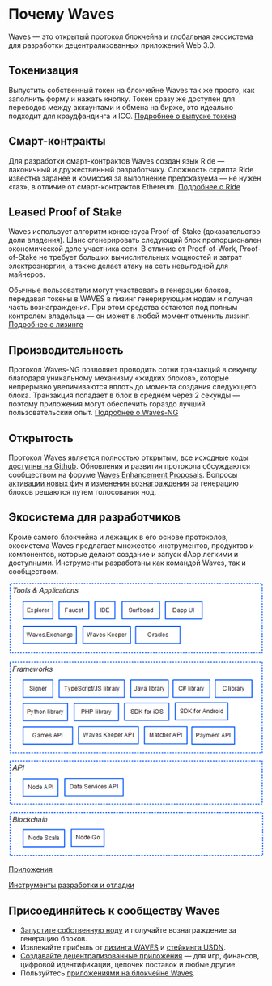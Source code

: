 # Почему Waves

Waves — это открытый протокол блокчейна и глобальная экосистема для разработки децентрализованных приложений Web 3.0.

## Токенизация

Выпустить собственный токен на блокчейне Waves так же просто, как заполнить форму и нажать кнопку. Токен сразу же доступен для переводов между аккаунтами и обмена на бирже, это идеально подходит для краудфандинга и ICO. [Подробнее о выпуске токена](/ru/building-apps/how-to/assets/issue)

## Смарт-контракты

Для разработки смарт-контрактов Waves создан язык Ride — лаконичный и дружественный разработчику. Сложность скрипта Ride известна заранее и комиссия за выполнение предсказуема — не нужен «газ», в отличие от смарт-контрактов Ethereum. [Подробнее о Ride](/ru/ride/getting-started)

## Leased Proof of Stake

Waves использует алгоритм консенсуса Proof-of-Stake (доказательство доли владения). Шанс сгенерировать следующий блок пропорционален экономической доле участника сети. В отличие от Proof-of-Work, Proof-of-Stake не требует больших вычислительных мощностей и затрат электроэнергии, а также делает атаку на сеть невыгодной для майнеров.

Обычные пользователи могут участвовать в генерации блоков, передавая токены в WAVES в лизинг генерирующим нодам и получая часть вознаграждения. При этом средства остаются под полным контролем владельца — он может в любой момент отменить лизинг. [Подробнее о лизинге](/ru/blockchain/leasing)

## Производительность

Протокол Waves-NG позволяет проводить сотни транзакций в секунду благодаря уникальному механизму «жидких блоков», которые непрерывно увеличиваются вплоть до момента создания следующего блока. Транзакция попадает в блок в среднем через 2 секунды — поэтому приложения могут обеспечить гораздо лучший пользовательский опыт. [Подробнее о Waves-NG](/ru/blockchain/waves-protocol/waves-ng-protocol)

## Открытость

Протокол Waves является полностью открытым, все исходные коды [доступны на Github](https://github.com/wavesplatform). Обновления и развития протокола обсуждаются сообществом на форуме [Waves Enhancement Proposals](https://forum.wavesplatform.com/c/waves-improvment-proposals). Вопросы [активации новых фич](/ru/waves-node/features/) и [изменения вознаграждения](/ru/blockchain/mining/mining-reward) за генерацию блоков решаются путем голосования нод.

## Экосистема для разработчиков

Кроме самого блокчейна и лежащих в его основе протоколов, экосистема Waves предлагает множество инструментов, продуктов и компонентов, которые делают создание и запуск dApp легкими и доступными. Инструменты разработаны как командой Waves, так и сообществом.

![](./_assets/ecosystem.png)

[Приложения](/ru/ecosystem/)

[Инструменты разработки и отладки](/ru/building-apps/smart-contracts/tools/)

<!--## Спонсирование

Разработчик приложения может платить комиссию за вызов скрипта dApp вместо пользователей и тем самым снизить порог входа для них — например, сделать бесплатный пробный период. [Подробнее](/ru/blockchain/waves-protocol/sponsored-fee)-->

## Присоединяйтесь к сообществу Waves

* [Запустите собственную ноду](/ru/waves-node/) и получайте вознаграждение за генерацию блоков.
* Извлекайте прибыль от [лизинга WAVES](/en/blockchain/leasing) и [стейкинга USDN](https://neutrino.at/staking).
* [Создавайте децентрализованные приложения](/ru/building-apps/) — для игр, финансов, цифровой идентификации, цепочек поставок и любые другие.
* Пользуйтесь [приложениями на блокчейне Waves](https://www.dappocean.io/ru).